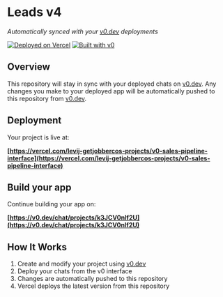 # Leads v4

*Automatically synced with your [v0.dev](https://v0.dev) deployments*

[![Deployed on Vercel](https://img.shields.io/badge/Deployed%20on-Vercel-black?style=for-the-badge&logo=vercel)](https://vercel.com/levij-getjobbercos-projects/v0-sales-pipeline-interface)
[![Built with v0](https://img.shields.io/badge/Built%20with-v0.dev-black?style=for-the-badge)](https://v0.dev/chat/projects/k3JCV0nIf2U)

## Overview

This repository will stay in sync with your deployed chats on [v0.dev](https://v0.dev).
Any changes you make to your deployed app will be automatically pushed to this repository from [v0.dev](https://v0.dev).

## Deployment

Your project is live at:

**[https://vercel.com/levij-getjobbercos-projects/v0-sales-pipeline-interface](https://vercel.com/levij-getjobbercos-projects/v0-sales-pipeline-interface)**

## Build your app

Continue building your app on:

**[https://v0.dev/chat/projects/k3JCV0nIf2U](https://v0.dev/chat/projects/k3JCV0nIf2U)**

## How It Works

1. Create and modify your project using [v0.dev](https://v0.dev)
2. Deploy your chats from the v0 interface
3. Changes are automatically pushed to this repository
4. Vercel deploys the latest version from this repository